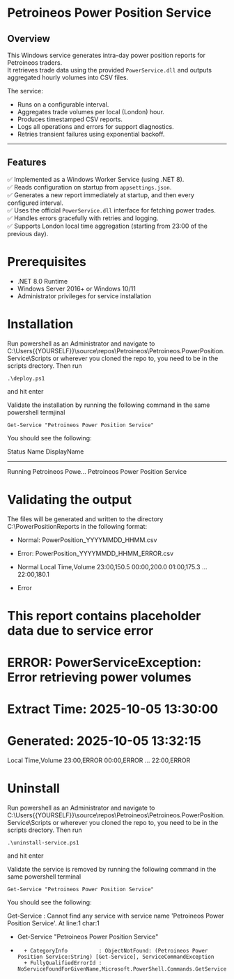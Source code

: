 ﻿# Petroineos Power Position Service

## Overview

This Windows service generates intra-day power position reports for Petroineos traders.  
It retrieves trade data using the provided `PowerService.dll` and outputs aggregated hourly volumes into CSV files.

The service:
- Runs on a configurable interval.
- Aggregates trade volumes per local (London) hour.
- Produces timestamped CSV reports.
- Logs all operations and errors for support diagnostics.
- Retries transient failures using exponential backoff.

---

## Features

✅ Implemented as a Windows Worker Service (using .NET 8).  
✅ Reads configuration on startup from `appsettings.json`.  
✅ Generates a new report immediately at startup, and then every configured interval.  
✅ Uses the official `PowerService.dll` interface for fetching power trades.  
✅ Handles errors gracefully with retries and logging.  
✅ Supports London local time aggregation (starting from 23:00 of the previous day).  


# Prerequisites
- .NET 8.0 Runtime
- Windows Server 2016+ or Windows 10/11
- Administrator privileges for service installation

# Installation
Run powershell as an Administrator and navigate to C:\Users\{{YOURSELF}}\source\repos\Petroineos\Petroineos.PowerPosition.Service\Scripts or wherever you cloned the repo to, you need to be in the scripts drectory. Then run 

	.\deploy.ps1

and hit enter

Validate the installation by running the following command in the same powershell termjinal

	Get-Service "Petroineos Power Position Service"

You should see the following:

Status   Name               DisplayName
------   ----               -----------
Running  Petroineos Powe... Petroineos Power Position Service

# Validating the output
The files will be generated and written to the directory C:\PowerPositionReports in the following format:
- Normal: PowerPosition_YYYYMMDD_HHMM.csv
- Error: PowerPosition_YYYYMMDD_HHMM_ERROR.csv

- Normal
Local Time,Volume
23:00,150.5
00:00,200.0
01:00,175.3
...
22:00,180.1

- Error
# This report contains placeholder data due to service error
# ERROR: PowerServiceException: Error retrieving power volumes
# Extract Time: 2025-10-05 13:30:00
# Generated: 2025-10-05 13:32:15
Local Time,Volume
23:00,ERROR
00:00,ERROR
...
22:00,ERROR

# Uninstall
Run powershell as an Administrator and navigate to C:\Users\{{YOURSELF}}\source\repos\Petroineos\Petroineos.PowerPosition.Service\Scripts or wherever you cloned the repo to, you need to be in the scripts drectory. Then run 

	.\uninstall-service.ps1

and hit enter

Validate the service is removed by running the following command in the same powershell terminal

	Get-Service "Petroineos Power Position Service"

You should see the following:

Get-Service : Cannot find any service with service name 'Petroineos Power Position Service'.
At line:1 char:1
+ Get-Service "Petroineos Power Position Service"
+ ~~~~~~~~~~~~~~~~~~~~~~~~~~~~~~~~~~~~~~~~~~~~~~~
    + CategoryInfo          : ObjectNotFound: (Petroineos Power Position Service:String) [Get-Service], ServiceCommandException
    + FullyQualifiedErrorId : NoServiceFoundForGivenName,Microsoft.PowerShell.Commands.GetServiceCommand